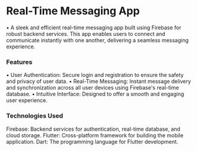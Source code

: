 # **Real-Time Messaging App**
• A sleek and efficient real-time messaging app built using Firebase for robust backend services. This app enables users to connect and communicate instantly with one another, delivering a seamless messaging experience.

### **Features**

• User Authentication: Secure login and registration to ensure the safety and privacy of user data.
• Real-Time Messaging: Instant message delivery and synchronization across all user devices using Firebase's real-time database.
• Intuitive Interface: Designed to offer a smooth and engaging user experience.

### **Technologies Used**

Firebase: Backend services for authentication, real-time database, and cloud storage.
Flutter: Cross-platform framework for building the mobile application.
Dart: The programming language for Flutter development.
